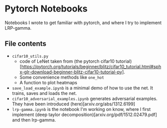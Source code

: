 # Pytorch Notebooks

Notebooks I wrote to get familiar with pytorch, and where I try to implement LRP-gamma.

## File contents
- `cifar10_utils.py`
  -  code of LeNet taken from (the pytorch cifar10 tutorial)[https://pytorch.org/tutorials/beginner/blitz/cifar10_tutorial.html#sphx-glr-download-beginner-blitz-cifar10-tutorial-py].
  -  Some convenience methods like `one_hot`
  -  A function to plot heatmaps
-  `save_load_example.ipynb` is a minimal demo of how to use the net. It trains, saves and loads the net.
-  `cifar10_adversarial_examples.ipynb` generates adversarial examples. They have been introduced (here)[arxiv.org/abs/1312.6199]
-  `lrp-gamma.ipynb` is the notebook I'm working on know, where I first implement (deep taylor decomposition)[arxiv.org/pdf/1512.02479.pdf] and then lrp-gamma.